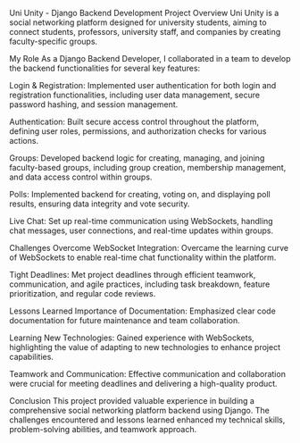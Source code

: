 Uni Unity - Django Backend Development
Project Overview
Uni Unity is a social networking platform designed for university students, aiming to connect students, professors, university staff, and companies by creating faculty-specific groups.

My Role
As a Django Backend Developer, I collaborated in a team to develop the backend functionalities for several key features:

Login & Registration: Implemented user authentication for both login and registration functionalities, including user data management, secure password hashing, and session management.

Authentication: Built secure access control throughout the platform, defining user roles, permissions, and authorization checks for various actions.

Groups: Developed backend logic for creating, managing, and joining faculty-based groups, including group creation, membership management, and data access control within groups.

Polls: Implemented backend for creating, voting on, and displaying poll results, ensuring data integrity and vote security.

Live Chat: Set up real-time communication using WebSockets, handling chat messages, user connections, and real-time updates within groups.

Challenges Overcome
WebSocket Integration: Overcame the learning curve of WebSockets to enable real-time chat functionality within the platform.

Tight Deadlines: Met project deadlines through efficient teamwork, communication, and agile practices, including task breakdown, feature prioritization, and regular code reviews.

Lessons Learned
Importance of Documentation: Emphasized clear code documentation for future maintenance and team collaboration.

Learning New Technologies: Gained experience with WebSockets, highlighting the value of adapting to new technologies to enhance project capabilities.

Teamwork and Communication: Effective communication and collaboration were crucial for meeting deadlines and delivering a high-quality product.

Conclusion
This project provided valuable experience in building a comprehensive social networking platform backend using Django. The challenges encountered and lessons learned enhanced my technical skills, problem-solving abilities, and teamwork approach.
